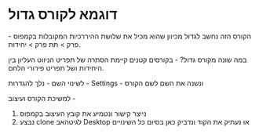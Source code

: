 # דוגמא לקורס גדול

הקורס הזה נחשב לגדול מכיוון שהוא מכיל את שלושת ההיררכיות המקובלות בקמפוס - פרק > תת פרק > יחידות.

במה שונה מקורס גדול? - בקורסים קטנים קיימת הסתרה של תפריט הניווט העליון בין היחידות ושל תפריט פירורי הלחם.

לשינוי השם - נלך להגדרות - Settings - ונשנה את השם לשם הקורס

למשיכת הקורס ועיצוב - 
1. נייצר קישור ונטמיע את קובץ העיצוב בקמפוס
2. נבצע clone לגיטהאב Desktop או נעתיק את הקוד ונדביק כאן בסיום כל השינויים
